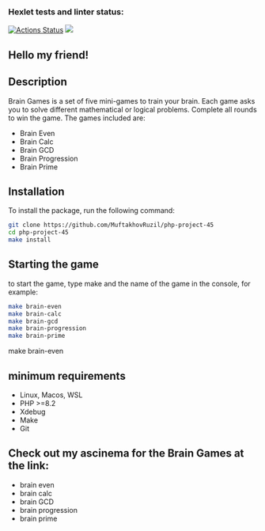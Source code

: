 ### Hexlet tests and linter status:
[![Actions Status](https://github.com/MuftakhovRuzil/php-project-45/actions/workflows/hexlet-check.yml/badge.svg)](https://github.com/MuftakhovRuzil/php-project-45/actions)
<a href="https://codeclimate.com/github/MuftakhovRuzil/php-project-45/maintainability"><img src="https://api.codeclimate.com/v1/badges/b2d9b7b8bb2c16a1df8d/maintainability" /></a>


## Hello my friend! 

## Description
Brain Games is a set of five mini-games to train your brain. Each game asks you to solve different mathematical or logical problems. Complete all rounds to win the game. 
The games included are:
- Brain Even
- Brain Calc
- Brain GCD
- Brain Progression
- Brain Prime

## Installation
To install the package, run the following command:
```bash
git clone https://github.com/MuftakhovRuzil/php-project-45
cd php-project-45
make install
```
## Starting the game
to start the game, type make and the name of the game in the console, for example:
```bash
make brain-even
make brain-calc
make brain-gcd
make brain-progression
make brain-prime
```

make brain-even
## minimum requirements
- Linux, Macos, WSL
- PHP >=8.2
- Xdebug
- Make
- Git

## Check out my ascinema for the Brain Games at the link:
- <a href="https://asciinema.org/a/wY3uXFL2sxqAX4PWZgDil37IE"></a>brain even<br>
- <a href="https://asciinema.org/a/vl1jwPIuk7v5YhpWEbFG5FgL4"></a>brain calc<br>
- <a href="https://asciinema.org/a/4hS531noqE5Em5tmH7d4KoGrm"></a>brain GCD<br>
- <a href="https://asciinema.org/a/IZtCwgxgK1z1bkkOPpLoMs49c"></a>brain progression<br>
- <a href="https://asciinema.org/a/Et0ZtSfyUeMHm0ZZA2OmcwG7i"></a>brain prime<br>
